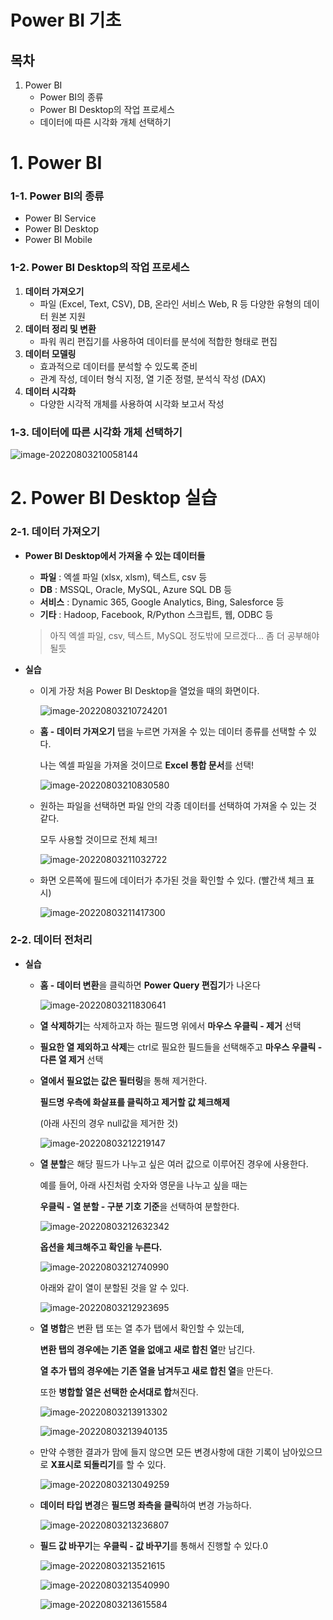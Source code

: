# Power BI 기초

## 목차

1. Power BI
   - Power BI의 종류
   - Power BI Desktop의 작업 프로세스
   - 데이터에 따른 시각화 개체 선택하기

# 1. Power BI 

### 1-1. Power BI의 종류

- Power BI Service
- Power BI Desktop
- Power BI Mobile

### 1-2. Power BI Desktop의 작업 프로세스

1. **데이터 가져오기**
   - 파일 (Excel, Text, CSV), DB, 온라인 서비스 Web, R 등 다양한 유형의 데이터 원본 지원
2. **데이터 정리 및 변환**
   - 파워 쿼리 편집기를 사용하여 데이터를 분석에 적합한 형태로 편집
3. **데이터 모델링**
   - 효과적으로 데이터를 분석할 수 있도록 준비
   - 관계 작성, 데이터 형식 지정, 열 기준 정렬, 분석식 작성 (DAX)
4. **데이터 시각화**
   - 다양한 시각적 개체를 사용하여 시각화 보고서 작성

### 1-3. 데이터에 따른 시각화 개체 선택하기

![image-20220803210058144](C:\Users\Administrator1\AppData\Roaming\Typora\typora-user-images\image-20220803210058144.png)



# 2. Power BI Desktop 실습

### 2-1. 데이터 가져오기

- **Power BI Desktop에서 가져올 수 있는 데이터들**

  - **파일** : 엑셀 파일 (xlsx, xlsm), 텍스트, csv 등
  - **DB** : MSSQL, Oracle, MySQL, Azure SQL DB 등
  - **서비스** : Dynamic 365, Google Analytics, Bing, Salesforce 등
  - **기타** : Hadoop, Facebook, R/Python 스크립트, 웹, ODBC 등

  > 아직 엑셀 파일, csv, 텍스트, MySQL 정도밖에 모르겠다... 좀 더 공부해야 될듯

- **실습**

  - 이게 가장 처음 Power BI Desktop을 열었을 때의 화면이다.

    ![image-20220803210724201](C:\Users\Administrator1\AppData\Roaming\Typora\typora-user-images\image-20220803210724201.png)

  - **홈 - 데이터 가져오기** 탭을 누르면 가져올 수 있는 데이터 종류를 선택할 수 있다. 

    나는 엑셀 파일을 가져올 것이므로 **Excel 통합 문서**를 선택!

    ![image-20220803210830580](C:\Users\Administrator1\AppData\Roaming\Typora\typora-user-images\image-20220803210830580.png)

  - 원하는 파일을 선택하면 파일 안의 각종 데이터를 선택하여 가져올 수 있는 것 같다.

    모두 사용할 것이므로 전체 체크!

    ![image-20220803211032722](C:\Users\Administrator1\AppData\Roaming\Typora\typora-user-images\image-20220803211032722.png)

  - 화면 오른쪽에 필드에 데이터가 추가된 것을 확인할 수 있다. (빨간색 체크 표시)

    ![image-20220803211417300](C:\Users\Administrator1\AppData\Roaming\Typora\typora-user-images\image-20220803211417300.png)

### 2-2. 데이터 전처리

- **실습**

  - **홈 - 데이터 변환**을 클릭하면 **Power Query 편집기**가 나온다

    ![image-20220803211830641](C:\Users\Administrator1\AppData\Roaming\Typora\typora-user-images\image-20220803211830641.png)

  - **열 삭제하기**는 삭제하고자 하는 필드명 위에서 **마우스 우클릭 - 제거** 선택

  - **필요한 열 제외하고 삭제**는 ctrl로 필요한 필드들을 선택해주고 **마우스 우클릭 - 다른 열 제거** 선택

  - **열에서 필요없는 값은 필터링**을 통해 제거한다.

    **필드명 우측에 화살표를 클릭하고 제거할 값 체크해제**

    (아래 사진의 경우 null값을 제거한 것)

    ![image-20220803212219147](C:\Users\Administrator1\AppData\Roaming\Typora\typora-user-images\image-20220803212219147.png)

  - **열 분할**은 해당 필드가 나누고 싶은 여러 값으로 이루어진 경우에 사용한다. 

    예를 들어, 아래 사진처럼 숫자와 영문을 나누고 싶을 때는

    **우클릭 - 열 분할 - 구분 기호 기준**을 선택하여 분할한다.

    ![image-20220803212632342](C:\Users\Administrator1\AppData\Roaming\Typora\typora-user-images\image-20220803212632342.png)

    **옵션을 체크해주고 확인을 누른다.**

    ![image-20220803212740990](C:\Users\Administrator1\AppData\Roaming\Typora\typora-user-images\image-20220803212740990.png)

    아래와 같이 열이 분할된 것을 알 수 있다.

    ![image-20220803212923695](C:\Users\Administrator1\AppData\Roaming\Typora\typora-user-images\image-20220803212923695.png)

  - **열 병합**은 변환 탭 또는 열 추가 탭에서 확인할 수 있는데, 

    **변환 탭의 경우에는 기존 열을 없애고 새로 합친 열**만 남긴다.

    **열 추가 탭의 경우에는 기존 열을 남겨두고 새로 합친 열**을 만든다.

    또한 **병합할 열은 선택한 순서대로 합**쳐진다.

    ![image-20220803213913302](C:\Users\Administrator1\AppData\Roaming\Typora\typora-user-images\image-20220803213913302.png)

    ![image-20220803213940135](C:\Users\Administrator1\AppData\Roaming\Typora\typora-user-images\image-20220803213940135.png)

  - 만약 수행한 결과가 맘에 들지 않으면 모든 변경사항에 대한 기록이 남아있으므로 **X표시로 되돌리기**를 할 수 있다.

    ![image-20220803213049259](C:\Users\Administrator1\AppData\Roaming\Typora\typora-user-images\image-20220803213049259.png)

  - **데이터 타입 변경**은 **필드명 좌측을 클릭**하여 변경 가능하다.

    ![image-20220803213236807](C:\Users\Administrator1\AppData\Roaming\Typora\typora-user-images\image-20220803213236807.png)

  - **필드 값 바꾸기**는 **우클릭 - 값 바꾸기**를 통해서 진행할 수 있다.0

    ![image-20220803213521615](C:\Users\Administrator1\AppData\Roaming\Typora\typora-user-images\image-20220803213521615.png)

    ![image-20220803213540990](C:\Users\Administrator1\AppData\Roaming\Typora\typora-user-images\image-20220803213540990.png)

    ![image-20220803213615584](C:\Users\Administrator1\AppData\Roaming\Typora\typora-user-images\image-20220803213615584.png)

    

    